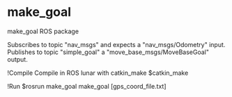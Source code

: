 # make_goal
make_goal ROS package


Subscribes to topic "nav_msgs" and expects a "nav_msgs/Odometry" input.
Publishes to topic "simple_goal" a "move_base_msgs/MoveBaseGoal" output.

!Compile
Compile in ROS lunar with catkin_make
$catkin_make

!Run
$rosrun make_goal make_goal [gps_coord_file.txt]
